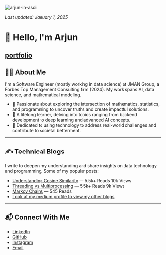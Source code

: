 ![arjun-in-ascii](https://github.com/user-attachments/assets/db25f825-927b-4a84-86cd-3fc2e21b87d4)

                                                        
_Last updated: January 1, 2025_
<!-- Header Section -->
# 👋 Hello, I'm Arjun
[portfolio](arjunrao.space)
---

<!-- About Me Section -->
## 🧑‍💻 About Me

I'm a Software Engineer (mostly working in data science) at JMAN Group, a Forbes Top Management Consulting firm (2024). My work spans AI, data science, and mathematical modeling.

- 🌟 Passionate about exploring the intersection of mathematics, statistics, and programming to uncover truths and create impactful solutions.
- 📘 A lifelong learner, delving into topics ranging from backend development to deep learning and advanced AI concepts.
- 🎯 Dedicated to using technology to address real-world challenges and contribute to societal betterment.

---

<!-- Blog Section -->
## ✍️ Technical Blogs

I write to deepen my understanding and share insights on data technology and programming. Some of my popular posts:

- [Understanding Cosine Similarity](https://medium.com/@arjunprakash027/understanding-cosine-similarity-a-key-concept-in-data-science-72a0fcc57599) — 5.5k+ Reads 10k Views
- [Threading vs Multiprocessing](https://medium.com/@arjunprakash027/threading-vs-multiprocessing) — 5.5k+ Reads 9k Views
- [Markov Chains](https://medium.com/@arjunprakash027/markov-chains) — 545 Reads
- [Look at my medium profile to view my other blogs](https://medium.com/@arjunprakash027)

---

<!-- Contact Section -->
## 📬 Connect With Me

- [LinkedIn](https://www.linkedin.com/in/arjun-prakash-589348211/)  
- [GitHub](https://github.com/arjunprakash027)  
- [Instagram](https://www.instagram.com/arjun_.rao/)  
- [Email](mailto:arjunprakash027@gmail.com)
